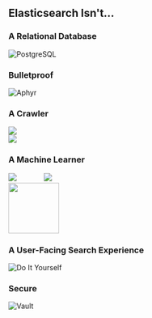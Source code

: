 ## Elasticsearch Isn&#39;t...


### A Relational Database

![PostgreSQL](images/postgres.svg)


### Bulletproof

![Aphyr](images/aphyr.png)


### A Crawler

<img src="images/nutch.png" style="max-width: 300px;"/><br/>
<img src="images/scrapy.png" style="max-width: 300px;"/>


### A Machine Learner

<img src="images/mahout.svg" style="max-width: 400px; margin-right: 50px;"/>
<img src="images/mllib.png" style="max-width: 200px; margin-right: 50px;"/><br/>
<img src="images/carrot2.png" style="width: 100px;"/>


### A User-Facing Search Experience

<img src="images/do-it-yourself.svg" alt="Do It Yourself" style="max-width: 400px;"/>


### Secure

![Vault](images/shield.png)